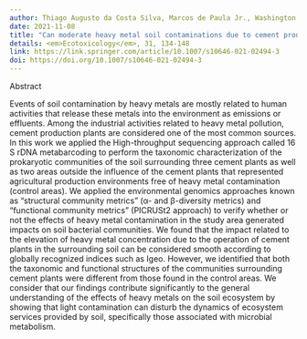 ```yaml
---
author: Thiago Augusto da Costa Silva, Marcos de Paula Jr., Washington Santos da Silva, Gustavo Augusto Lacorte.
date: 2021-11-08
title: "Can moderate heavy metal soil contaminations due to cement production influence the surrounding soil bacterial communities?"
details: <em>Ecotoxicology</em>, 31, 134-148
link: https://link.springer.com/article/10.1007/s10646-021-02494-3
doi: https://doi.org/10.1007/s10646-021-02494-3
---
```


Abstract

Events of soil contamination by heavy metals are mostly related to human 
activities that release these metals into the environment as emissions or 
effluents. Among the industrial activities related to heavy metal pollution, 
cement production plants are considered one of the most common sources. In this 
work we applied the High-throughput sequencing approach called 16 S rDNA metabarcoding to perform the taxonomic characterization of the prokaryotic communities of the soil surrounding three cement plants as well as two areas 
outside the influence of the cement plants that represented agricultural 
production environments free of heavy metal contamination (control areas). We applied the environmental genomics approaches known as “structural community metrics” (α- and β-diversity metrics) and “functional community metrics” 
(PICRUSt2 approach) to verify whether or not the effects of heavy metal contamination in the study area generated impacts on soil bacterial communities. 
We found that the impact related to the elevation of heavy metal concentration 
due to the operation of cement plants in the surrounding soil can be considered smooth according to globally recognized indices such as Igeo. However, we 
identified that both the taxonomic and functional structures of the communities surrounding cement plants were different from those found in the control areas. 
We consider that our findings contribute significantly to the general 
understanding of the effects of heavy metals on the soil ecosystem by showing 
that light contamination can disturb the dynamics of ecosystem services 
provided by soil, specifically those associated with microbial metabolism.
